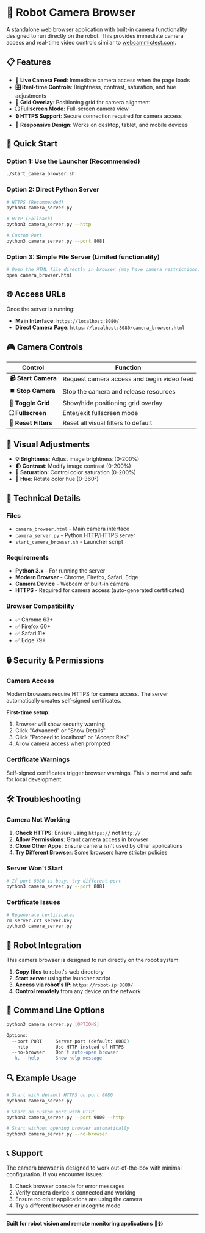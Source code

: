 # 🤖 Robot Camera Browser

A standalone web browser application with built-in camera functionality designed to run directly on the robot. This provides immediate camera access and real-time video controls similar to [webcammictest.com](https://webcammictest.com).

## 📋 Features

- **🎥 Live Camera Feed**: Immediate camera access when the page loads
- **🎛️ Real-time Controls**: Brightness, contrast, saturation, and hue adjustments
- **📏 Grid Overlay**: Positioning grid for camera alignment
- **⛶ Fullscreen Mode**: Full-screen camera view
- **🔒 HTTPS Support**: Secure connection required for camera access
- **📱 Responsive Design**: Works on desktop, tablet, and mobile devices

## 🚀 Quick Start

### Option 1: Use the Launcher (Recommended)
```bash
./start_camera_browser.sh
```

### Option 2: Direct Python Server
```bash
# HTTPS (Recommended)
python3 camera_server.py

# HTTP (Fallback)
python3 camera_server.py --http

# Custom Port
python3 camera_server.py --port 8081
```

### Option 3: Simple File Server (Limited functionality)
```bash
# Open the HTML file directly in browser (may have camera restrictions)
open camera_browser.html
```

## 🌐 Access URLs

Once the server is running:
- **Main Interface**: `https://localhost:8080/`
- **Direct Camera Page**: `https://localhost:8080/camera_browser.html`

## 🎮 Camera Controls

| Control | Function |
|---------|----------|
| **📹 Start Camera** | Request camera access and begin video feed |
| **⏹️ Stop Camera** | Stop the camera and release resources |
| **📏 Toggle Grid** | Show/hide positioning grid overlay |
| **⛶ Fullscreen** | Enter/exit fullscreen mode |
| **🔄 Reset Filters** | Reset all visual filters to default |

## 🎨 Visual Adjustments

- **💡 Brightness**: Adjust image brightness (0-200%)
- **🌓 Contrast**: Modify image contrast (0-200%)
- **🎨 Saturation**: Control color saturation (0-200%)
- **🌈 Hue**: Rotate color hue (0-360°)

## 🔧 Technical Details

### Files
- `camera_browser.html` - Main camera interface
- `camera_server.py` - Python HTTP/HTTPS server
- `start_camera_browser.sh` - Launcher script

### Requirements
- **Python 3.x** - For running the server
- **Modern Browser** - Chrome, Firefox, Safari, Edge
- **Camera Device** - Webcam or built-in camera
- **HTTPS** - Required for camera access (auto-generated certificates)

### Browser Compatibility
- ✅ Chrome 63+
- ✅ Firefox 60+
- ✅ Safari 11+
- ✅ Edge 79+

## 🔒 Security & Permissions

### Camera Access
Modern browsers require HTTPS for camera access. The server automatically creates self-signed certificates.

**First-time setup:**
1. Browser will show security warning
2. Click "Advanced" or "Show Details"
3. Click "Proceed to localhost" or "Accept Risk"
4. Allow camera access when prompted

### Certificate Warnings
Self-signed certificates trigger browser warnings. This is normal and safe for local development.

## 🛠️ Troubleshooting

### Camera Not Working
1. **Check HTTPS**: Ensure using `https://` not `http://`
2. **Allow Permissions**: Grant camera access in browser
3. **Close Other Apps**: Ensure camera isn't used by other applications
4. **Try Different Browser**: Some browsers have stricter policies

### Server Won't Start
```bash
# If port 8080 is busy, try different port
python3 camera_server.py --port 8081
```

### Certificate Issues
```bash
# Regenerate certificates
rm server.crt server.key
python3 camera_server.py
```

## 🤖 Robot Integration

This camera browser is designed to run directly on the robot system:

1. **Copy files** to robot's web directory
2. **Start server** using the launcher script
3. **Access via robot's IP**: `https://robot-ip:8080/`
4. **Control remotely** from any device on the network

## 📝 Command Line Options

```bash
python3 camera_server.py [OPTIONS]

Options:
  --port PORT     Server port (default: 8080)
  --http          Use HTTP instead of HTTPS
  --no-browser    Don't auto-open browser
  -h, --help      Show help message
```

## 🔍 Example Usage

```bash
# Start with default HTTPS on port 8080
python3 camera_server.py

# Start on custom port with HTTP
python3 camera_server.py --port 9000 --http

# Start without opening browser automatically
python3 camera_server.py --no-browser
```

## 📞 Support

The camera browser is designed to work out-of-the-box with minimal configuration. If you encounter issues:

1. Check browser console for error messages
2. Verify camera device is connected and working
3. Ensure no other applications are using the camera
4. Try a different browser or incognito mode

---

**Built for robot vision and remote monitoring applications** 🤖📹
